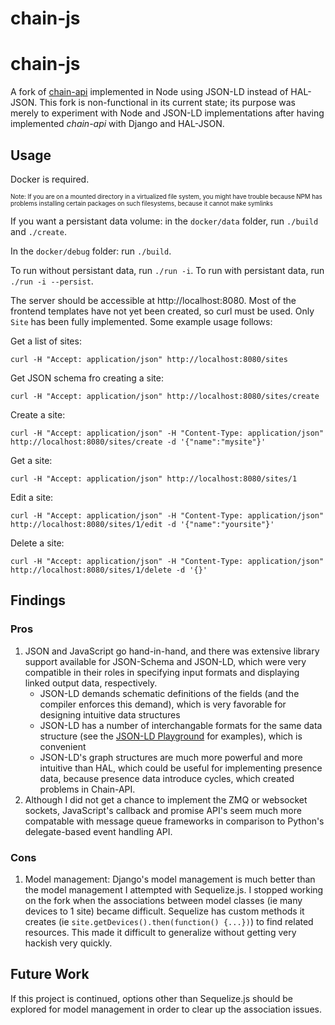 chain-js
========

# chain-js

A fork of [chain-api](https://github.com/ResEnv/chain-api) implemented in Node using JSON-LD instead of HAL-JSON.
This fork is non-functional in its current state; its purpose was merely to experiment with Node and JSON-LD implementations after having implemented *chain-api* with Django and HAL-JSON.

## Usage

Docker is required.

<sub><sup>Note:  If you are on a mounted directory in a virtualized file system, you might have trouble because NPM has problems installing certain packages on such filesystems, because it cannot make symlinks</sup></sub>

If you want a persistant data volume: in the `docker/data` folder, run `./build` and `./create`.

In the `docker/debug` folder: run `./build`.

To run without persistant data, run `./run -i`.  To run with persistant data, run `./run -i --persist`.

The server should be accessible at http://localhost:8080.
Most of the frontend templates have not yet been created, so curl must be used.  Only `Site` has been fully implemented.  Some example usage follows:

Get a list of sites:

`curl -H "Accept: application/json" http://localhost:8080/sites`

Get JSON schema fro creating a site:

`curl -H "Accept: application/json" http://localhost:8080/sites/create`

Create a site:

`curl -H "Accept: application/json" -H "Content-Type: application/json" http://localhost:8080/sites/create -d '{"name":"mysite"}'`

Get a site:

`curl -H "Accept: application/json" http://localhost:8080/sites/1`

Edit a site:

`curl -H "Accept: application/json" -H "Content-Type: application/json" http://localhost:8080/sites/1/edit -d '{"name":"yoursite"}'`

Delete a site:

`curl -H "Accept: application/json" -H "Content-Type: application/json" http://localhost:8080/sites/1/delete -d '{}'`

## Findings

### Pros

1. JSON and JavaScript go hand-in-hand, and there was extensive library support available for JSON-Schema and JSON-LD, which were very compatible in their roles in specifying input formats and displaying linked output data, respectively.
    * JSON-LD demands schematic definitions of the fields (and the compiler enforces this demand), which is very favorable for designing intuitive data structures
    * JSON-LD has a number of interchangable formats for the same data structure (see the [JSON-LD Playground](http://json-ld.org/playground/) for examples), which is convenient
    * JSON-LD's graph structures are much more powerful and more intuitive than HAL, which could be useful for implementing presence data, because presence data introduce cycles, which created problems in Chain-API.
2. Although I did not get a chance to implement the ZMQ or websocket sockets, JavaScript's callback and promise API's seem much more compatable with message queue frameworks in comparison to Python's delegate-based event handling API.

### Cons

1.  Model management:  Django's model management is much better than the model management I attempted with Sequelize.js.  I stopped working on the fork when the associations between model classes (ie many devices to 1 site) became difficult.  Sequelize has custom methods it creates (ie `site.getDevices().then(function() {...})`) to find related resources.  This made it difficult to generalize without getting very hackish very quickly.

## Future Work

If this project is continued, options other than Sequelize.js should be explored for model management in order to clear up the association issues.
